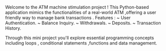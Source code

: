 Welcome to the ATM machine stimulation project !
This Python-based application mimics the functionalities of a real-world ATM ,offering a user friendly way to manage bank transactions .
Features :
~ User Authentication.
~ Balance Inquiry.
~ Withdrawals.
~ Deposits.
~ Transaction History.

Through this mini project you'll explore essential programming concepts including loops , conditional statements ,functions and data management.
